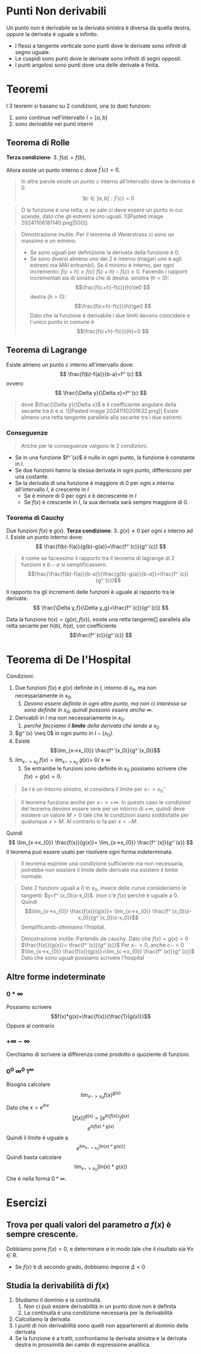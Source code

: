 # Punti Non derivabili
Un punto non è derivabile se la derivata sinistra è diversa da quella destra, oppure la derivata è uguale a infinito.

- I flessi a tangente verticale sono punti dove le derivate sono infiniti di segno uguale.
- Le cuspidi sono punti dove le derivate sono infiniti di segni opposti.
- I punti angolosi sono punti dove una delle derivate è finita.

# Teoremi
I 3 teoremi si basano su 2 condizioni, una (o due) funzioni:
1. sono continue nell'intervallo $I=[a,b]$
2. sono derivabile nei punti interni
## Teorema di Rolle
**Terza condizione**:
3. $f(a)=f(b)$, 

Allora esiste un punto interno $c$ dove $f^{'}(c)=0$.


>In altre parole esiste un punto $c$ interno all'intervallo dove la derivata è $0$.
>$$\exists c \in ]a,b[:f^{'}(c)=0$$

>O la funzione è una retta, o se sale ci deve essere un punto in cui scende, dato che gli estremi sono uguali.
![[Pasted image 20241106181140.png|500]]


>Dimostrazione inutile:
>Per il teorema di Weierstrass ci sono un massimo e un minimo. 
>- Se sono uguali per definizione la derivata della funzione è 0.
>- Se sono diversi almeno uno dei 2 è interno (magari uno è agli estremi ma MAI entrambi).
>Se il minimo è interno, per ogni incremento:
>$f(c+h)\ge f(c)$
>$f(c+h)-f(c)\ge0$.
>Facendo i rapporti incrementali sia di sinistra che di destra:
>sinistra ($h<0$):
>$$\frac{f(c+h)-f(c)}{h}\le0 $$
>destra ($h>0$):
>$$\frac{f(c+h)-f(c)}{h}\ge0 $$
>Dato che la funzione è derivabile i due limiti devono coincidere e l'unico punto in comune è
>$$\frac{f(c+h)-f(c)}{h}=0 $$
## Teorema di Lagrange
Esiste almeno un punto $c$ interno all'intervallo dove:
$$
\frac{f(b)-f(a)}{b-a}=f^`(c)
$$
ovvero
$$
\frac{\Delta y}{\Delta x}=f^`(c)
$$
>dove $\frac{\Delta y}{\Delta x}$ è il coefficiente angolare della secante tra $b$ e $a$.
![[Pasted image 20241110201632.png]]
Esiste almeno una retta tangente parallela alla secante tra i due estremi.
### Conseguenze
>Anche per le conseguenze valgono le 2 condizioni.

- Se in una funzione $f^`(x)$ è nullo in ogni punto, la funzione è constante in $I$.
- Se due funzioni hanno la stessa derivata in ogni punto, differiscono per una costante.
- Se la derivata di una funzione è maggiore di $0$ per ogni $x$ interna all'intervallo $I$, è crescente in $I$
	- Se è minore di $0$ per ogni $x$ è decrescente in $I$
	- Se $f(x)$ è crescente in $I$, la sua derivata sarà sempre maggiore di $0$.



### Teorema di Cauchy
Due funzioni $f(x)$ e $g(x)$.
**Terza condizione**:
3. $g(x) \neq 0$ per ogni $x$ interno ad $I$.
 Esiste un punto interno dove:
 $$ 
\frac{f(b)-f(a)}{g(b)-g(a)}=\frac{f^`(c)}{g^`(c)}
$$

>è come se facessimo il rapporto tra il teorema di lagrange di 2 funzioni e $b-a$ si semplificassero.
>$$\frac{\frac{f(b)-f(a)}{b-a}}{\frac{g(b)-g(a)}{b-a}}=\frac{f^`(c)}{g^`(c)}$$

Il rapporto tra gli incrementi delle funzioni è uguale al rapporto tra le derivate.
$$
\frac{\Delta y_f}{\Delta y_g}=\frac{f^`(c)}{g^`(c)}
$$

Data la funzione $h(x)=(g(x),f(x))$, esiste una retta tangente[] parallela alla retta secante per $h(b)$, $h(a)$, con coefficiente
$$\frac{f^`(c)}{g^`(c)}
$$
# Teorema di De l'Hospital
Condizioni:
1. Due funzioni $f(x)$ e $g(x)$ definite in $I$, intorno di $x_0$, ma non necessariamente in $x_0$.
	1. *Devono essere definite in ogni altro punto, ma non ci interessa se sono definite in $x_0$, quindi possono essere anche $\infty$.*
2. Derivabili in $I$ ma non necessariamente in $x_0$.
	1. _perchè facciamo il **limite** della derivata che tende a $x_0$_
3. $g^`(x) \neq 0$ in ogni punto in $I-\{x_0\}$. 
4. Esiste $$\lim_{x->x_{0}} \frac{f^`(x_0)}{g^`(x_0)}$$
5. $lim_{x->x_{0}}\;f(x)=lim_{x->x_{0}}\;g(x)=$ ${0} / {\pm}\infty$
	1. Se entrambe le funzioni sono definite in $x_0$ possiamo scrivere che $f(x)=g(x)=0$.

>Se $I$ è un intorno sinistro, si considera il limite per $x->x_0^-$

>Il teorema funziona anche per $x->+\infty$. In questo caso le condizioni del teorema devono essere vere per un intorno di $+\infty$, quindi deve esistere un valore $M>0$ tale che le condizioni siano soddisfatte per qualunque $x>M$. 
>Al contrario si fa per $x<-M$.


Quindi
$$
\lim_{x->x_{0}} \frac{f(x)}{g(x)}=
\lim_{x->x_{0}} \frac{f^`(x)}{g^`(x)}
$$
Il teorema può essere usato per risolvere ogni forma indeterminata.

>Il teorema esprime una condizione sufficiente ma non necessaria, potrebbe non esistere il limite delle derivate ma esistere il limite normale.

>Date 2 funzioni uguali a $0$ in $x_0$, invece delle curve consideriamo le tangenti: $y=f^`(x_0)(x-x_0)$. (non c'è $f(x)$ perchè è uguale a $0$.
>Quindi
>$$\lim_{x->x_{0}} \frac{f(x)}{g(x)}=
\lim_{x->x_{0}} \frac{f^`(x_0)(x-x_0)}{g^`(x_0)(x-x_0)}$$
Semplificando otteniamo l'hopital.

>Dimostrazione inutile:
>Partendo da cauchy.
>Dato che $f(x)=g(x)=0$
>$\frac{f(x)}{g(x)}= \frac{f^`(c)}{g^`(c)}$
>Per $x->0$, anche $c->0$
>$\lim_{x->x_{0}} \frac{f(x)}{g(x)}=\lim_{c->x_{0}} \frac{f^`(x)}{g^`(c)}$
>Dato che sono uguali possiamo scrivere l'hospital


## Altre forme indeterminate
### $0*\infty$
Possiamo scrivere 
$$f(x)*g(x)=\frac{f(x)}{\frac{1}{g(x)}}$$
Oppure al contrario
### $+\infty-\infty$
Cerchiamo di scrivere la differenza come prodotto o quoziente di funzioni.
### $0^{0}$ $\infty^0$ $1^\infty$
Bisogna calcolare $$\lim_{x->x_{0}} f(x)^{g(x)}$$
Dato che $x=e^{lnx}$
$$[f(x)]^{g(x)}=[e^{ln(f(x))}]^{g(x)}$$
$$e^{lnf(x)*g(x)}$$
Quindi il limite è uguale a
$$
e^{\lim_{x->x_{0}}[ln(x)*g(x))]}
$$
Quindi basta calcolare
$$
\lim_{x->x_{0}}[ln(x)*g(x))
$$
Che è nella forma $0*\infty$.


# Esercizi
## Trova per quali valori del parametro $a$ $f(x)$ è sempre crescente.
Dobbiamo porre $f(x)>0$, e determinare $a$ in modo tale che il risultato sia $\forall x \in R$.
- Se $f(x)$ è di secondo grado, dobbiamo imporre $\Delta<0$

## Studia la derivabilità di $f(x)$
1. Studiamo il dominio e la continuità.
	1. Non ci può essere derivabilità in un punto dove non è definita
	2. La continuità è una condizione necessaria per la derivabilità
2. Calcoliamo la derivata 
3. I punti di non derivabilità sono quelli non appartenenti al dominio della derivata
4. Se la funzione è a tratti, confrontiamo la derivata sinistra e la derivata destra in prossimità dei cambi di espressione analitica.

